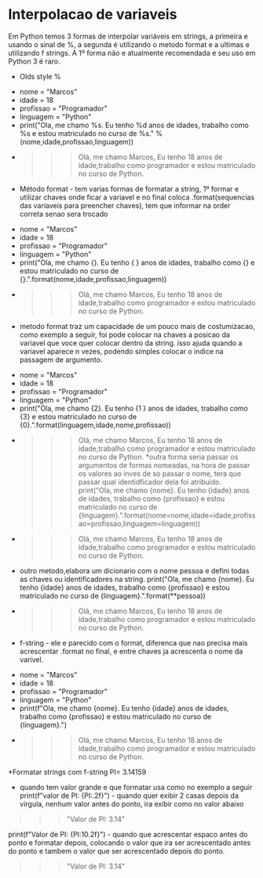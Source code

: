 # Interpolacao de variaveis

Em Python temos 3 formas de interpolar variáveis em strings, a primeira e usando o sinal de %, a segunda é utilizando o metodo format e a ultimas e utilizando f strings.
A 1º forma não e atualmente recomendada e seu uso em Python 3 é raro.
* Olds style %
 - nome = "Marcos"
 - idade = 18
 - profissao = "Programador"
 - linguagem = "Python"
 - print("Ola, me chamo %s. Eu tenho %d anos de idades, trabalho como %s e estou matriculado no curso de %s." %(nome,idade,profissao,linguagem)) 
 - >>> Olá, me chamo Marcos, Eu tenho 18 anos de idade,trabalho como programador e estou matriculado no curso de Python.
* Método format - tem varias formas de formatar a string, 1º formar e utilizar chaves onde ficar a variavel e no final coloca .format(sequencias das variaveis para preencher chaves), tem que informar na order correta senao sera trocado
 - nome = "Marcos"
 - idade = 18
 - profissao = "Programador"
 - linguagem = "Python"
 - print("Ola, me chamo {}. Eu tenho { } anos de idades, trabalho como {} e estou matriculado no curso de {}.".format(nome,idade,profissao,linguagem)) 
 - >>> Olá, me chamo Marcos, Eu tenho 18 anos de idade,trabalho como programador e estou matriculado no curso de Python.
 * metodo format traz um capacidade de um pouco mais de costumizacao, como exemplo a seguir, foi pode colocar na chaves a posicao da variavel que voce quer colocar dentro da string. isso ajuda quando a variavel aparece n vezes, podendo simples colocar o indice na passagem de argumento.
  - nome = "Marcos"
 - idade = 18
 - profissao = "Programador"
 - linguagem = "Python"
 - print("Ola, me chamo {2}. Eu tenho {1 } anos de idades, trabalho como {3} e estou matriculado no curso de {0}.".format(linguagem,idade,nome,profissao)) 
 - >>> Olá, me chamo Marcos, Eu tenho 18 anos de idade,trabalho como programador e estou matriculado no curso de Python.
 *outra forma seria passar os argumentos de formas nomeadas, na hora de passar os valores ao inves de so passar o nome, tera que passar qual identidficador dela foi atribuido. 
 print("Ola, me chamo {nome}. Eu tenho {idade} anos de idades, trabalho como {profissao} e estou matriculado no curso de {linguagem}.".format(nome=nome,idade=idade,profissao=profissao,linguagem=linguagem)) 
 - >>> Olá, me chamo Marcos, Eu tenho 18 anos de idade,trabalho como programador e estou matriculado no curso de Python.
 * outro metodo,elabora um dicionario com o nome pessoa e defini todas as chaves ou identificadores na string. 
 print("Ola, me chamo {nome}. Eu tenho {idade} anos de idades, trabalho como {profissao} e estou matriculado no curso de {linguagem}.".format(**pessoa)) 
 - >>> Olá, me chamo Marcos, Eu tenho 18 anos de idade,trabalho como programador e estou matriculado no curso de Python.

 * f-string - ele e parecido com o format, diferenca que nao precisa mais acrescentar .format no final, e entre chaves ja acrescenta o nome da varivel.
 - nome = "Marcos"
 - idade = 18
 - profissao = "Programador"
 - linguagem = "Python"
 - print(f"Ola, me chamo {nome}. Eu tenho {idade} anos de idades, trabalho como {profissao} e estou matriculado no curso de {linguagem}.") 
 - >>> Olá, me chamo Marcos, Eu tenho 18 anos de idade,trabalho como programador e estou matriculado no curso de Python.

 *Formatar strings com f-string
 PI= 3.14159
- quando tem valor grande e que formatar usa como no exemplo a seguir
 print(f"valor de PI: {PI:.2f}") - quando quer exibir 2 casas depois da virgula, nenhum valor antes do ponto, ira exibir como no valor abaixo
 >>> "Valor de PI: 3.14"

 print(f"Valor de PI: {PI:10.2f}") - quando que acrescentar espaco antes do ponto e formatar depois, colocando o valor que ira ser acrescentado antes do ponto e tambem o valor que ser acrescentado depois do ponto.
 >>> "Valor de PI:      3.14"